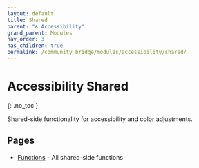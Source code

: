 ```yaml
---
layout: default
title: Shared
parent: "♿ Accessibility"
grand_parent: Modules
nav_order: 3
has_children: true
permalink: /community_bridge/modules/accessibility/shared/
---
```


# Accessibility Shared
{: .no_toc }

Shared-side functionality for accessibility and color adjustments.

## Pages

- [Functions](shared/functions.md) - All shared-side functions